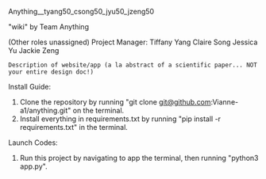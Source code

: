 Anything__tyang50_csong50_jyu50_jzeng50

"wiki" by Team Anything

(Other roles unassigned)
Project Manager: Tiffany Yang 
Claire Song
Jessica Yu
Jackie Zeng

    Description of website/app (a la abstract of a scientific paper... NOT your entire design doc!)

Install Guide:
1. Clone the repository by running "git clone git@github.com:Vianne-a1/anything.git" on the terminal.
2. Install everything in requirements.txt by running "pip install -r requirements.txt" in the terminal.

Launch Codes:
1. Run this project by navigating to app the terminal, then running "python3 app.py".
